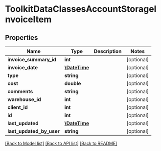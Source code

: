 # ToolkitDataClassesAccountStorageInvoiceItem

## Properties
Name | Type | Description | Notes
------------ | ------------- | ------------- | -------------
**invoice_summary_id** | **int** |  | [optional] 
**invoice_date** | [**\DateTime**](\DateTime.md) |  | [optional] 
**type** | **string** |  | [optional] 
**cost** | **double** |  | [optional] 
**comments** | **string** |  | [optional] 
**warehouse_id** | **int** |  | [optional] 
**client_id** | **int** |  | [optional] 
**id** | **int** |  | [optional] 
**last_updated** | [**\DateTime**](\DateTime.md) |  | [optional] 
**last_updated_by_user** | **string** |  | [optional] 

[[Back to Model list]](../README.md#documentation-for-models) [[Back to API list]](../README.md#documentation-for-api-endpoints) [[Back to README]](../README.md)


